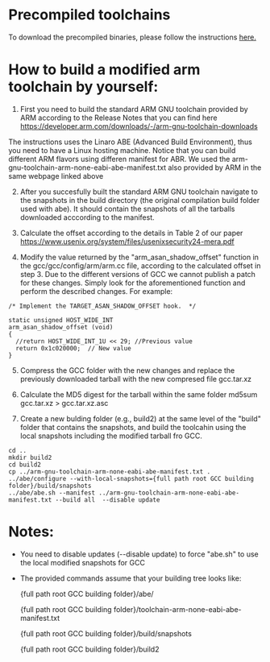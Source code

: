 
# Precompiled toolchains

 To download the precompiled binaries, please follow the instructions [here.](https://4sksufrafeuvtpokf7jrjvwz340wgons.lambda-url.us-east-1.on.aws/)


# How to build a modified arm toolchain by yourself:

1. First you need to build the standard ARM GNU toolchain provided by ARM according to the Release Notes that you can find here 
https://developer.arm.com/downloads/-/arm-gnu-toolchain-downloads


The instructions uses the Linaro ABE (Advanced Build Environment), thus you need to have a 
Linux hosting machine. Notice that you can build different ARM flavors using differen manifest for ABR. We used the arm-gnu-toolchain-arm-none-eabi-abe-manifest.txt  also provided by ARM in the same webpage linked above


2. After you succesfully built the standard ARM GNU toolchain navigate to the snapshots in the build directory (the original compilation build folder used with abe). It should contain the snapshots of all the tarballs downloaded acccording to the manifest.
 


3. Calculate the offset according to the details in Table 2 of our paper https://www.usenix.org/system/files/usenixsecurity24-mera.pdf


4. Modify the value returned by the "arm_asan_shadow_offset" function in the gcc/gcc/config/arm/arm.cc file, according to the calculated offset in step 3. Due to the different versions of GCC we cannot publish a patch for these changes. Simply look for the aforementioned function and perform the described changes. For example:
   
     
```
/* Implement the TARGET_ASAN_SHADOW_OFFSET hook.  */

static unsigned HOST_WIDE_INT
arm_asan_shadow_offset (void)
{
  //return HOST_WIDE_INT_1U << 29; //Previous value
  return 0x1c020000;  // New value
}
```


5. Compress the GCC folder with the new changes and replace the previously downloaded tarball with the new compresed file
	gcc.tar.xz
6. Calculate the MD5 digest for the tarball within the same folder
	md5sum gcc.tar.xz > gcc.tar.xz.asc

7. Create a new bulding folder (e.g., build2) at the same level of the "build" folder that contains the snapshots, and build the toolcahin using the local snapshots including the modified tarball fro GCC. 

```
cd ..
mkdir build2
cd build2
cp ../arm-gnu-toolchain-arm-none-eabi-abe-manifest.txt .
../abe/configure --with-local-snapshots={full path root GCC building folder}/build/snapshots
../abe/abe.sh --manifest ../arm-gnu-toolchain-arm-none-eabi-abe-manifest.txt --build all  --disable update
```

# Notes:
- You need to disable updates (--disable update) to force "abe.sh" to use the local modified snapshots for GCC
- The provided commands assume that your building tree looks like:

  {full path root GCC building folder}/abe/

  {full path root GCC building folder}/toolchain-arm-none-eabi-abe-manifest.txt

  {full path root GCC building folder}/build/snapshots

  {full path root GCC building folder}/build2

